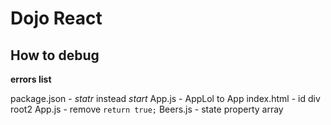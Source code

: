 # Dojo React
## How to debug

**errors list**

package.json - *statr* instead *start*
App.js - AppLol to App
index.html - id div root2
App.js - remove ```return true;```
Beers.js - state property array